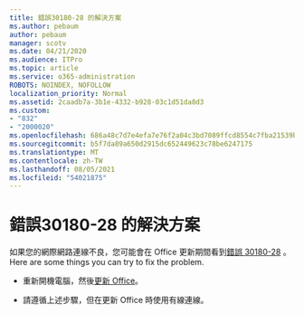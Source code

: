```yaml
---
title: 錯誤30180-28 的解決方案
ms.author: pebaum
author: pebaum
manager: scotv
ms.date: 04/21/2020
ms.audience: ITPro
ms.topic: article
ms.service: o365-administration
ROBOTS: NOINDEX, NOFOLLOW
localization_priority: Normal
ms.assetid: 2caadb7a-3b1e-4332-b928-03c1d51da8d3
ms.custom:
- "832"
- "2000020"
ms.openlocfilehash: 686a48c7d7e4efa7e76f2a04c3bd7089ffcd8554c7fba21539beaa376cb808ea
ms.sourcegitcommit: b5f7da89a650d2915dc652449623c78be6247175
ms.translationtype: MT
ms.contentlocale: zh-TW
ms.lasthandoff: 08/05/2021
ms.locfileid: "54021875"
---
```

# <a name="solutions-for-error-30180-28"></a>錯誤30180-28 的解決方案

如果您的網際網路連線不良，您可能會在 Office 更新期間看到[錯誤 30180-28](https://support.office.com/article/47ae453b-677c-412f-9a21-6766555ff4de?wt.mc_id=Alchemy_ClientDIA) 。 Here are some things you can try to fix the problem.
  
- 重新開機電腦，然後[更新 Office](https://support.office.com/article/2ab296f3-7f03-43a2-8e50-46de917611c5?wt.mc_id=Alchemy_ClientDIA)。

- 請遵循上述步驟，但在更新 Office 時使用有線連線。
